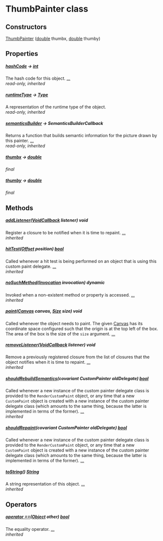 


# ThumbPainter class












## Constructors

[ThumbPainter](../components_arc/ThumbPainter/ThumbPainter.md) ([double](https://api.flutter.dev/flutter/dart-core/double-class.html) thumbx, [double](https://api.flutter.dev/flutter/dart-core/double-class.html) thumby)

    


## Properties

##### [hashCode](https://api.flutter.dev/flutter/dart-core/Object/hashCode.html) &#8594; [int](https://api.flutter.dev/flutter/dart-core/int-class.html)



The hash code for this object. [...](https://api.flutter.dev/flutter/dart-core/Object/hashCode.html)  
_read-only, inherited_



##### [runtimeType](https://api.flutter.dev/flutter/dart-core/Object/runtimeType.html) &#8594; [Type](https://api.flutter.dev/flutter/dart-core/Type-class.html)



A representation of the runtime type of the object.   
_read-only, inherited_



##### [semanticsBuilder](../components_arc/ThumbPainter/semanticsBuilder.md) &#8594; SemanticsBuilderCallback



Returns a function that builds semantic information for the picture drawn
by this painter. [...](../components_arc/ThumbPainter/semanticsBuilder.md)  
_read-only, inherited_



##### [thumbx](../components_arc/ThumbPainter/thumbx.md) &#8594; [double](https://api.flutter.dev/flutter/dart-core/double-class.html)



   
_final_



##### [thumby](../components_arc/ThumbPainter/thumby.md) &#8594; [double](https://api.flutter.dev/flutter/dart-core/double-class.html)



   
_final_




## Methods

##### [addListener](../components_arc/ThumbPainter/addListener.md)([VoidCallback](https://api.flutter.dev/flutter/dart-ui/VoidCallback.html) listener) void



Register a closure to be notified when it is time to repaint. [...](../components_arc/ThumbPainter/addListener.md)  
_inherited_



##### [hitTest](../components_arc/ThumbPainter/hitTest.md)([Offset](https://api.flutter.dev/flutter/dart-ui/Offset-class.html) position) [bool](https://api.flutter.dev/flutter/dart-core/bool-class.html)



Called whenever a hit test is being performed on an object that is using
this custom paint delegate. [...](../components_arc/ThumbPainter/hitTest.md)  
_inherited_



##### [noSuchMethod](https://api.flutter.dev/flutter/dart-core/Object/noSuchMethod.html)([Invocation](https://api.flutter.dev/flutter/dart-core/Invocation-class.html) invocation) dynamic



Invoked when a non-existent method or property is accessed. [...](https://api.flutter.dev/flutter/dart-core/Object/noSuchMethod.html)  
_inherited_



##### [paint](../components_arc/ThumbPainter/paint.md)([Canvas](https://api.flutter.dev/flutter/dart-ui/Canvas-class.html) canvas, [Size](https://api.flutter.dev/flutter/dart-ui/Size-class.html) size) void



Called whenever the object needs to paint. The given <a href="https://api.flutter.dev/flutter/dart-ui/Canvas-class.html">Canvas</a> has its
coordinate space configured such that the origin is at the top left of the
box. The area of the box is the size of the <code>size</code> argument. [...](../components_arc/ThumbPainter/paint.md)  




##### [removeListener](../components_arc/ThumbPainter/removeListener.md)([VoidCallback](https://api.flutter.dev/flutter/dart-ui/VoidCallback.html) listener) void



Remove a previously registered closure from the list of closures that the
object notifies when it is time to repaint. [...](../components_arc/ThumbPainter/removeListener.md)  
_inherited_



##### [shouldRebuildSemantics](../components_arc/ThumbPainter/shouldRebuildSemantics.md)(covariant CustomPainter oldDelegate) [bool](https://api.flutter.dev/flutter/dart-core/bool-class.html)



Called whenever a new instance of the custom painter delegate class is
provided to the <code>RenderCustomPaint</code> object, or any time that a new
<code>CustomPaint</code> object is created with a new instance of the custom painter
delegate class (which amounts to the same thing, because the latter is
implemented in terms of the former). [...](../components_arc/ThumbPainter/shouldRebuildSemantics.md)  
_inherited_



##### [shouldRepaint](../components_arc/ThumbPainter/shouldRepaint.md)(covariant CustomPainter oldDelegate) [bool](https://api.flutter.dev/flutter/dart-core/bool-class.html)



Called whenever a new instance of the custom painter delegate class is
provided to the <code>RenderCustomPaint</code> object, or any time that a new
<code>CustomPaint</code> object is created with a new instance of the custom painter
delegate class (which amounts to the same thing, because the latter is
implemented in terms of the former). [...](../components_arc/ThumbPainter/shouldRepaint.md)  




##### [toString](../components_arc/ThumbPainter/toString.md)() [String](https://api.flutter.dev/flutter/dart-core/String-class.html)



A string representation of this object. [...](../components_arc/ThumbPainter/toString.md)  
_inherited_




## Operators

##### [operator ==](https://api.flutter.dev/flutter/dart-core/Object/operator_equals.html)([Object](https://api.flutter.dev/flutter/dart-core/Object-class.html) other) [bool](https://api.flutter.dev/flutter/dart-core/bool-class.html)



The equality operator. [...](https://api.flutter.dev/flutter/dart-core/Object/operator_equals.html)  
_inherited_











